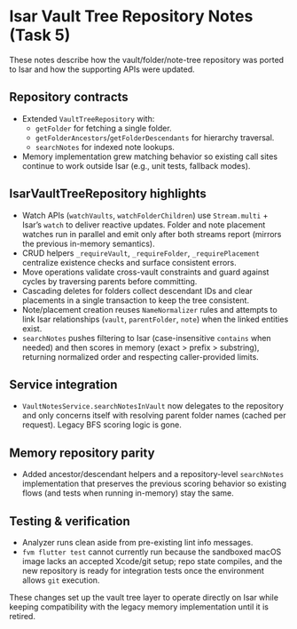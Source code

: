 # Isar Vault Tree Repository Notes (Task 5)

These notes describe how the vault/folder/note-tree repository was
ported to Isar and how the supporting APIs were updated.

## Repository contracts

- Extended `VaultTreeRepository` with:
  - `getFolder` for fetching a single folder.
  - `getFolderAncestors`/`getFolderDescendants` for hierarchy traversal.
  - `searchNotes` for indexed note lookups.
- Memory implementation grew matching behavior so existing call sites
  continue to work outside Isar (e.g., unit tests, fallback modes).

## IsarVaultTreeRepository highlights

- Watch APIs (`watchVaults`, `watchFolderChildren`) use
  `Stream.multi` + Isar’s `watch` to deliver reactive updates. Folder
  and note placement watches run in parallel and emit only after both
  streams report (mirrors the previous in-memory semantics).
- CRUD helpers `_requireVault`, `_requireFolder`, `_requirePlacement`
  centralize existence checks and surface consistent errors.
- Move operations validate cross-vault constraints and guard against
  cycles by traversing parents before committing.
- Cascading deletes for folders collect descendant IDs and clear
  placements in a single transaction to keep the tree consistent.
- Note/placement creation reuses `NameNormalizer` rules and attempts to
  link Isar relationships (`vault`, `parentFolder`, `note`) when the
  linked entities exist.
- `searchNotes` pushes filtering to Isar (case-insensitive `contains`
  when needed) and then scores in memory (exact > prefix > substring),
  returning normalized order and respecting caller-provided limits.

## Service integration

- `VaultNotesService.searchNotesInVault` now delegates to the repository
  and only concerns itself with resolving parent folder names
  (cached per request). Legacy BFS scoring logic is gone.

## Memory repository parity

- Added ancestor/descendant helpers and a repository-level
  `searchNotes` implementation that preserves the previous scoring
  behavior so existing flows (and tests when running in-memory) stay the
  same.

## Testing & verification

- Analyzer runs clean aside from pre-existing lint info messages.
- `fvm flutter test` cannot currently run because the sandboxed macOS
  image lacks an accepted Xcode/git setup; repo state compiles, and the
  new repository is ready for integration tests once the environment
  allows `git` execution.

These changes set up the vault tree layer to operate directly on Isar
while keeping compatibility with the legacy memory implementation until
it is retired.
